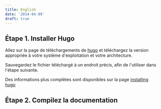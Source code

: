 ```yaml
---
title: English
date: '2014-04-09'
draft: true
---
```

## Étape 1. Installer Hugo

Allez sur la page de téléchargements de [hugo](https://github.com/spf13/hugo/releases) et téléchargez la version appropriée à votre système d'exploitation et votre architecture.

Sauvegardez le fichier téléchargé à un endroit précis, afin de l'utiliser dans l'étape suivante.

Des informations plus complètes sont disponibles sur la page [installing hugo](/overview/installing/)

<!--more-->

## Étape 2. Compilez la documentation
